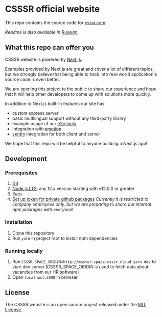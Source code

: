 # CSSSR official website

This repo contains the source code for [csssr.com](https://csssr.com/).

*Readme is also available in [Russian](README.ru.md).*

## What this repo can offer you

CSSSR website is powered by [Next.js](https://nextjs.org/).

Examples provided by Next.js are great and cover a lot of different topics,
but we strongly believe that being able to hack into real-world application's source code is even better.

We are opening this project to the public to share our experience and hope 
that it will help other developers to come up with solutions more quickly.

In addition to Next.js built-in features our site has:
- custom express server
- basic multilingual support without any third-party library
- example usage of our [e2e tools](https://github.com/CSSSR/e2e-tools)
- integration with [emotion](https://emotion.sh/docs/introduction)
- [sentry](https://sentry.io/) integration for both client and server

We hope that this repo will be helpful to anyone building a Next.js app!

## Development

### Prerequisites

1. [Git](https://git-scm.com/download)
1. [Node.js LTS](https://nodejs.org/en/download/): any 12.x version starting with v12.0.0 or greater
1. [Yarn](https://yarnpkg.com/lang/en/docs/install/)
1. [Set up token for private github packages](https://confluence.csssr.io/display/DT/Github+packages)
*Currently it is restricted to company employees only, but we are preparing to share our internal npm packages with everyone!*

### Installation

1. Clone this repository
1. Run `yarn` in project root to install npm dependencies

### Running locally

1. Run `CSSSR_SPACE_ORIGIN=http://master.space.csssr.cloud yarn dev` to start dev server
(CSSSR_SPACE_ORIGIN is used to fetch data about vacancies from our HR software)
1. Open `localhost:3000` in browser

## License

The CSSSR website is an open source project released under the [MIT License](https://github.com/CSSSR/csssr.com/LICENSE).
